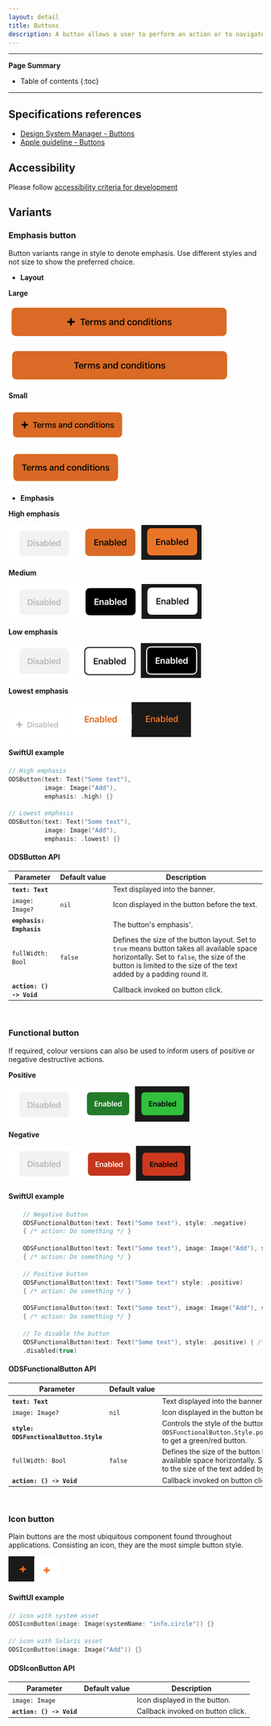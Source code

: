 ```yaml
---
layout: detail
title: Buttons
description: A button allows a user to perform an action or to navigate to another page. It contains a text label and a supporting icon can be displayed.
---
```


---

**Page Summary**

* Table of contents
{:toc}

---

## Specifications references

- [Design System Manager - Buttons](https://system.design.orange.com/0c1af118d/p/278734-buttons-shape/b/536b5f)
- [Apple guideline - Buttons](https://developer.apple.com/design/human-interface-guidelines/components/menus-and-actions/buttons)

## Accessibility

Please follow [accessibility criteria for development](https://a11y-guidelines.orange.com/en/mobile/ios/)

## Variants

### Emphasis button

Button variants range in style to denote emphasis. Use different styles and not size to show the preferred choice. 

- **Layout**

**Large**

![Buttons high emphasis disabled](images/buttons_layout_large_with_icon.png)

![Buttons high emphasis](images/buttons_layout_large_without_icon.png)

**Small**

![Buttons high emphasis disabled](images/buttons_layout_small_with_icon.png)

![Buttons high emphasis](images/buttons_layout_small_without_icon.png)

 
- **Emphasis**

**High emphasis**

![Buttons high emphasis disabled](images/buttons_functionnal_disabled.png)
![Buttons high emphasis](images/buttons_emphasis_high.png)

**Medium**

![Buttons medium emphasis disabled](images/buttons_functionnal_disabled.png)
![Buttons medium emphasis](images/buttons_emphasis_medium.png)

**Low emphasis**

![Buttons low emphasis disabled](images/buttons_functionnal_disabled.png)
![Buttons low emphasis](images/buttons_emphasis_low.png)

**Lowest emphasis**

![Buttons lowest emphasis disabled](images/buttons_emphasis_lowest_disabled.png)
![Buttons lowest emphasis](images/buttons_emphasis_lowest.png)
 
#### SwiftUI example

```swift
// High emphasis
ODSButton(text: Text("Some text"),
          image: Image("Add"),
          emphasis: .high) {}

// Lowest emphasis
ODSButton(text: Text("Some text"),
          image: Image("Add"),
          emphasis: .lowest) {}
``` 

#### ODSButton API

| Parameter                           | Default&nbsp;value                                                                | Description                                                                       |
|-------------------------------------|-----------------------------------------------------------------------------------|-----------------------------------------------------------------------------------|
| <b>`text: Text`</b>                 |                                                                                   | Text displayed into the banner.                                                   |
| `image: Image?`                     | `nil`                                                                             | Icon displayed in the button before the text.                                     |
| <b>`emphasis: Emphasis`</b>         |                                                                                   | The button's emphasis'.                                                           |
| `fullWidth: Bool`                   | `false`                                                                           | Defines the size of the button layout. Set to `true` means button takes all available space horizontally. Set to `false`, the size of the button is limited to the size of the text added by a padding round it.   
| <b>`action: () -> Void`</b>         |                                                                                   | Callback invoked on button click.                                                 |                                                                            

<BR>

### Functional button

If required, colour versions can also be used to inform users of positive or negative destructive actions.

**Positive**

![Buttons functional positive disabled](images/buttons_functionnal_disabled.png) 
![Buttons functional positive](images/buttons_functional_positive.png)

**Negative**

![Buttons functional negative disabled](images/buttons_functionnal_disabled.png)
![Buttons functional negative](images/buttons_functional_negative.png)

#### SwiftUI example

```swift
    // Negative button
    ODSFunctionalButton(text: Text("Some text"), style: .negative) 
    { /* action: Do something */ }
    
    ODSFunctionalButton(text: Text("Some text"), image: Image("Add"), style: .negative)
    { /* action: Do something */ }
    
    // Positive button
    ODSFunctionalButton(text: Text("Some text") style: .positive)
    { /* action: Do something */ }
    
    ODSFunctionalButton(text: Text("Some text"), image: Image("Add"), style: .positive)
    { /* action: Do something */ }
    
    // To disable the button
    ODSFunctionalButton(text: Text("Some text"), style: .positive) { /* action: Do something */ }
    .disabled(true)
```

#### ODSFunctionalButton API


| Parameter                                 | Default&nbsp;value                                                                | Description                                                                       |
|-------------------------------------------|-----------------------------------------------------------------------------------|-----------------------------------------------------------------------------------|
| <b>`text: Text`</b>                       |                                                                                   | Text displayed into the banner.                                                   |
| `image: Image?`                           | `nil`                                                                             | Icon displayed in the button before the text.                                     |
| <b>`style: ODSFunctionalButton.Style`</b> |                                                                                   | Controls the style of the button. Use `ODSFunctionalButton.Style.positive`/`ODSFunctionalButton.Style.negative` to get a green/red button.
| `fullWidth: Bool`                         | `false`                                                                           | Defines the size of the button layout. Set to `true` means button takes all available space horizontally. Set to `false`, the size of the button is limited to the size of the text added by a padding round it.   
| <b>`action: () -> Void`</b>               |                                                                                   | Callback invoked on button click.                                                 |                                                                            
<BR>


### Icon button

Plain buttons are the most ubiquitous component found throughout applications. Consisting an icon, they are the most simple button style.

![Buttons icon](images/buttons_icon.png)

#### SwiftUI example

```swift
// icon with system asset
ODSIconButton(image: Image(systemName: "info.circle")) {}

// icon with Solaris asset
ODSIconButton(image: Image("Add")) {}
```

#### ODSIconButton API

| Parameter                   | Default value           | Description                                  |
|-----------------------------|-------------------------|----------------------------------------------|
| `image: Image`              |                         | Icon displayed in the button.                |
| <b>`action: () -> Void`</b> |                         | Callback invoked on button click.            |                                                                      
